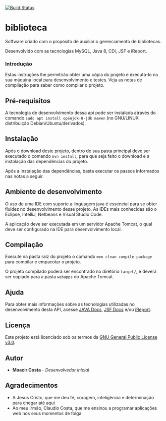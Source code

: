 [![Build Status](https://travis-ci.org/moacircostajr/biblioteca.svg?branch=master)](https://travis-ci.org/moacircostajr/biblioteca)
# biblioteca
Software criado com o propósito de auxiliar o gerenciamento de bibliotecas.

Desenvolvido com as tecnologias MySQL, Java 8, CDI, JSF e iReport. 

### Introdução

Estas instruções lhe permitirão obter uma cópia do projeto e executá-lo na sua máquina local para desenvolvimento e testes. Veja as notas de compilação para saber como compilar o projeto.

## Pré-requisitos

A tecnologia de desenvolvimento dessa api pode ser instalada através do comando `sudo apt install openjdk-8-jdk maven` (no GNU/LINUX distribuição Debian/Ubuntu/derivados).

## Instalação

Após o download deste projeto, dentro de sua pasta principal deve ser executado o comando `mvn install`, para que seja feito o download e a instalação das dependências do projeto.

Após a instalação das dependências, basta executar os passos informados nas notas a seguir.

## Ambiente de desenvolvimento

O uso de uma IDE com suporte a linguagem java é essencial para se obter fluidez no desenvolvimento desse projeto. As IDEs mais conhecidas são o Eclipse, IntelliJ, Netbeans e Visual Studio Code.

A aplicação deve ser executada em um servidor Apache Tomcat, o qual deve ser configurado na IDE para desenvolvimento local.

## Compilação

Execute na pasta raiz do projeto o comando `mvn clean compile package` para compilar e empacotar o projeto.

O projeto compilado poderá ser encontrado no diretório `target/`, e deverá ser copiado para a pasta `webapps` do Apache Tomcat.

## Ajuda

Para obter mais informações sobre as tecnologias utilizadas no desenvolvimento desta API, acesse [JAVA Docs](https://docs.oracle.com/javase/8/), [JSF Docs](http://www.javaserverfaces.org/documentation) e/ou [iReport](http://mz.pro.br/LPII/LPII_170313_IReport_I.pdf).

## Licença

Este projeto está licenciado sob os termos da [GNU General Public License v3.0](http://licencas.softwarelivre.org/gpl-3.0.pt-br.html).

## Autor

* **Moacir Costa** - *Desenvolvedor inicial*

## Agradecimentos

* A Jesus Cristo, que me deu fé, coragem, inteligência e determinação para chegar até aqui
* Ao meu irmão, Claudio Costa, que me ensinou a programar aplicações web nos seus momentos de folga


